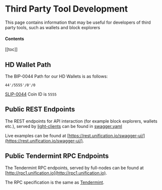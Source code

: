 # Third Party Tool Development

This page contains information that may be useful for developers of third party tools, such as wallets and block explorers

#### Contents

[[toc]]

## HD Wallet Path

The BIP-0044 Path for our HD Wallets is as follows:

`44'/5555'/0'/0`   

[SLIP-0044](https://github.com/satoshilabs/slips/blob/master/slip-0044.md) Coin ID is `5555`

## Public REST Endpoints

The REST endpoints for API interaction (for example block explorers, wallets etc.), served by [light-clients](../software/light-client-rpc.md) can be found in [swagger.yaml](https://github.com/unification-com/mainchain/blob/master/client/lcd/swagger-ui/swagger.yaml)

Live examples can be found at [https://rest.unification.io/swagger-ui/](https://rest.unification.io/swagger-ui/).

## Public Tendermint RPC Endpoints

The Tendermint RPC endpoints, served by full-nodes can be found at [http://rpc1.unification.io](http://rpc1.unification.io).

The RPC specification is the same as [Tendermint](https://docs.tendermint.com/master/rpc/).
